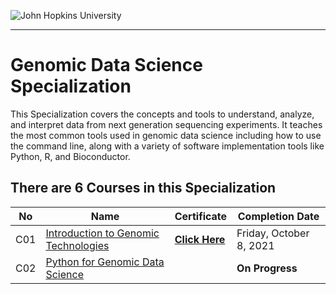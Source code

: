 ![John Hopkins University](https://d3njjcbhbojbot.cloudfront.net/api/utilities/v1/imageproxy/https://s3.amazonaws.com/coursera_assets/xdp/jhu_v3.svg)

---
# Genomic Data Science Specialization

This Specialization covers the concepts and tools to understand, analyze, and interpret data from next generation sequencing experiments. It teaches the most common tools used in genomic data science including how to use the command line, along with a variety of software implementation tools like Python, R, and Bioconductor. 



## There are 6 Courses in this Specialization
No | Name| Certificate | Completion Date|
---| --- | ----| ---|
 C01 | [Introduction to Genomic Technologies](https://github.com/recervictory/Genomic-Data-Science-Specialization/tree/master/C01%20Introduction%20to%20Genomic%20Technologies) | [**Click Here**](https://www.coursera.org/account/accomplishments/verify/Q8GWA6BLZ8D9) | Friday, October 8, 2021 |
 C02 | [Python for Genomic Data Science](https://github.com/recervictory/Genomic-Data-Science-Specialization/tree/master/C02%20-%20Python%20for%20Genomic%20Data%20Science) | | **On Progress**





